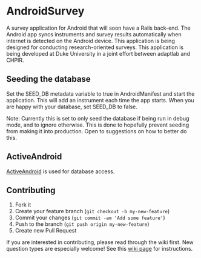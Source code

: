 AndroidSurvey
=============
A survey application for Android that will soon have a Rails back-end.  The Android app syncs instruments and survey results automatically when internet is detected on the Android device.  This application is being designed for conducting research-oriented surveys.  This application is being developed at Duke University in a joint effort between adaptlab and CHPIR.

## Seeding the database

Set the SEED_DB metadata variable to true in AndroidManifest and start the application.  This will add an instrument each time the app starts.  When you are happy with your database, set SEED_DB to false.

Note: Currently this is set to only seed the database if being run in debug mode, and to ignore otherwise.  This is done to hopefully prevent seeding from making it into production.  Open to suggestions on how to better do this.

## ActiveAndroid
[ActiveAndroid](https://github.com/pardom/ActiveAndroid) is used for database access.

## Contributing

1. Fork it
2. Create your feature branch (`git checkout -b my-new-feature`)
3. Commit your changes (`git commit -am 'Add some feature'`)
4. Push to the branch (`git push origin my-new-feature`)
5. Create new Pull Request

If you are interested in contributing, please read through the wiki first.  New question types are especially welcome!  See this [wiki page](https://github.com/mnipper/AndroidSurvey/wiki/Adding-a-Question-Type) for instructions.

